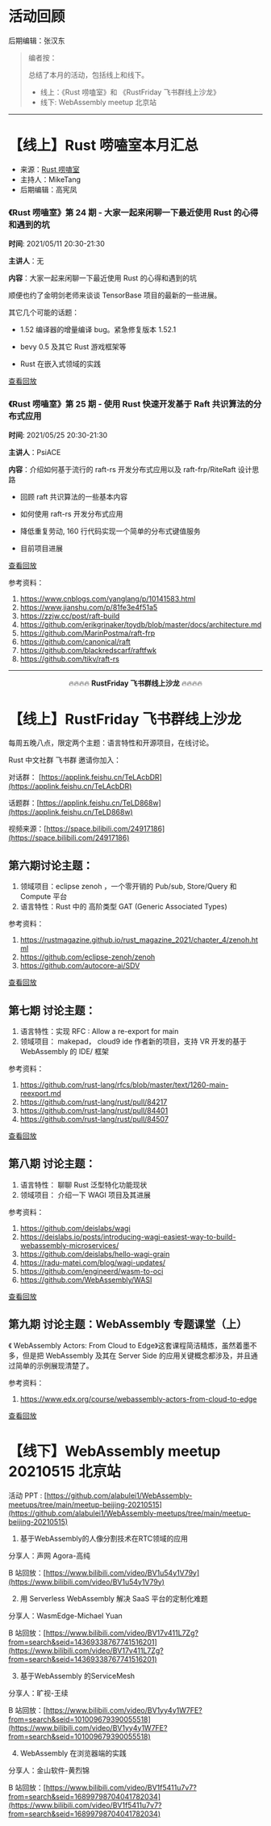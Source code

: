 # 活动回顾

后期编辑：张汉东

> 编者按：
>
> 总结了本月的活动，包括线上和线下。
>
> - 线上：《Rust 唠嗑室》和 《RustFriday 飞书群线上沙龙》
> - 线下: WebAssembly meetup 北京站

---

# 【线上】Rust 唠嗑室本月汇总

- 来源：[Rust 唠嗑室](https://space.bilibili.com/25566598/video)
- 主持人：MikeTang
- 后期编辑：高宪凤

### 《Rust 唠嗑室》第 24 期 - 大家一起来闲聊一下最近使用 Rust 的心得和遇到的坑

**时间**: 2021/05/11 20:30-21:30

**主讲人**：无

**内容**：大家一起来闲聊一下最近使用 Rust 的心得和遇到的坑

顺便也约了金明剑老师来谈谈 TensorBase 项目的最新的一些进展。

其它几个可能的话题：

- 1.52 编译器的增量编译 bug。紧急修复版本 1.52.1

- bevy 0.5 及其它 Rust 游戏框架等

- Rust 在嵌入式领域的实践

[查看回放](https://www.bilibili.com/video/BV1uo4y1m7vp)

### 《Rust 唠嗑室》第 25 期 - 使用 Rust 快速开发基于 Raft 共识算法的分布式应用

**时间**: 2021/05/25 20:30-21:30

**主讲人**：PsiACE

**内容**：介绍如何基于流行的 raft-rs 开发分布式应用以及 raft-frp/RiteRaft 设计思路

- 回顾 raft 共识算法的一些基本内容

- 如何使用 raft-rs 开发分布式应用

- 降低重复劳动, 160 行代码实现一个简单的分布式键值服务

- 目前项目进展

[查看回放](https://www.bilibili.com/video/BV1ZK4y1G7GR)

参考资料：

1. https://www.cnblogs.com/yanglang/p/10141583.html
2. https://www.jianshu.com/p/81fe3e4f51a5
3. https://zzjw.cc/post/raft-build
4. https://github.com/erikgrinaker/toydb/blob/master/docs/architecture.md
5. https://github.com/MarinPostma/raft-frp
6. https://github.com/canonical/raft
7. https://github.com/blackredscarf/raftfwk
8. https://github.com/tikv/raft-rs

---

<center> 🔥🔥🔥🔥 <strong>RustFriday 飞书群线上沙龙</strong> 🔥🔥🔥🔥 </center>

# 【线上】RustFriday 飞书群线上沙龙

每周五晚八点，限定两个主题：语言特性和开源项目，在线讨论。

Rust 中文社群 飞书群 邀请你加入：

对话群： [https://applink.feishu.cn/TeLAcbDR](https://applink.feishu.cn/TeLAcbDR)

话题群：[https://applink.feishu.cn/TeLD868w](https://applink.feishu.cn/TeLD868w)

视频来源：[https://space.bilibili.com/24917186](https://space.bilibili.com/24917186)

## 第六期讨论主题：

1. 领域项目：eclipse zenoh ，一个零开销的 Pub/sub, Store/Query 和 Compute 平台
2. 语言特性：Rust 中的 高阶类型 GAT (Generic Associated Types)

参考资料：

1. https://rustmagazine.github.io/rust_magazine_2021/chapter_4/zenoh.html
2. https://github.com/eclipse-zenoh/zenoh
3. https://github.com/autocore-ai/SDV

[查看回放](https://www.bilibili.com/video/BV1Hf4y1p7Pi)

## 第七期 讨论主题：

1. 语言特性：实现 RFC : Allow a re-export for main
2. 领域项目： makepad， cloud9 ide 作者新的项目，支持 VR 开发的基于 WebAssembly 的 IDE/ 框架

参考资料：

1. https://github.com/rust-lang/rfcs/blob/master/text/1260-main-reexport.md
2. https://github.com/rust-lang/rust/pull/84217
3. https://github.com/rust-lang/rust/pull/84401
4. https://github.com/rust-lang/rust/pull/84507

[查看回放](https://www.bilibili.com/video/BV1264y1C7cu)

## 第八期 讨论主题：

1. 语言特性： 聊聊 Rust 泛型特化功能现状
2. 领域项目： 介绍一下 WAGI 项目及其进展

参考资料：

1. https://github.com/deislabs/wagi
2. https://deislabs.io/posts/introducing-wagi-easiest-way-to-build-webassembly-microservices/
3. https://github.com/deislabs/hello-wagi-grain
4. https://radu-matei.com/blog/wagi-updates/
5. https://github.com/engineerd/wasm-to-oci
6. https://github.com/WebAssembly/WASI

[查看回放](https://www.bilibili.com/video/BV1m64y1C73P)

## 第九期 讨论主题：WebAssembly 专题课堂（上）

《 WebAssembly Actors: From Cloud to Edge》这套课程简洁精炼，虽然着墨不多，但是把 WebAssembly 及其在 Server Side 的应用关键概念都涉及，并且通过简单的示例展现清楚了。

参考资料：

1. https://www.edx.org/course/webassembly-actors-from-cloud-to-edge

[查看回放](https://www.bilibili.com/video/BV1B44y1r7HA)


# 【线下】WebAssembly meetup 20210515 北京站

活动 PPT : [https://github.com/alabulei1/WebAssembly-meetups/tree/main/meetup-beijing-20210515](https://github.com/alabulei1/WebAssembly-meetups/tree/main/meetup-beijing-20210515)

1. 基于WebAssembly的人像分割技术在RTC领域的应用

分享人：声网 Agora-高纯

B 站回放：[https://www.bilibili.com/video/BV1u54y1V79y](https://www.bilibili.com/video/BV1u54y1V79y)

2. 用 Serverless WebAssembly 解决 SaaS 平台的定制化难题

分享人：WasmEdge-Michael Yuan

B 站回放：[https://www.bilibili.com/video/BV17v411L7Zg?from=search&seid=14369338767741516201](https://www.bilibili.com/video/BV17v411L7Zg?from=search&seid=14369338767741516201)

3. 基于WebAssembly 的ServiceMesh

分享人：旷视-王续

B 站回放：[https://www.bilibili.com/video/BV1yy4y1W7FE?from=search&seid=101009679390055518](https://www.bilibili.com/video/BV1yy4y1W7FE?from=search&seid=101009679390055518)

4. WebAssembly 在浏览器端的实践

分享人：金山软件-黄烈锦

B 站回放：[https://www.bilibili.com/video/BV1f5411u7v7?from=search&seid=16899798704041782034](https://www.bilibili.com/video/BV1f5411u7v7?from=search&seid=16899798704041782034)